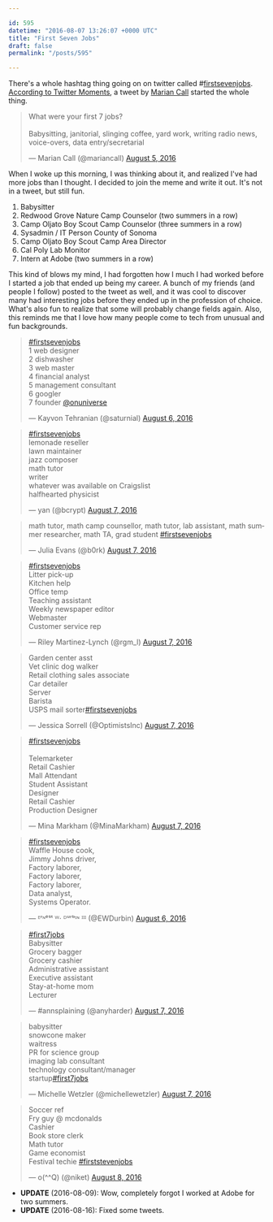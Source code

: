 ```yaml
---

id: 595
datetime: "2016-08-07 13:26:07 +0000 UTC"
title: "First Seven Jobs"
draft: false
permalink: "/posts/595"

---
```


There's a whole hashtag thing going on on twitter called #[firstsevenjobs](https://twitter.com/search?q=%!f(MISSING)irstsevenjobs&src=tyah). [According to Twitter Moments](https://twitter.com/i/moments/762017894775390208), a tweet by [Marian Call](https://en.wikipedia.org/wiki/Marian_Call) started the whole thing.

<blockquote class="twitter-tweet" data-lang="en"><p lang="en" dir="ltr">What were your first 7 jobs? <br><br>Babysitting, janitorial, slinging coffee, yard work, writing radio news, voice-overs, data entry/secretarial</p>&mdash; Marian Call (@mariancall) <a href="https://twitter.com/mariancall/status/761366330511544320">August 5, 2016</a></blockquote>

When I woke up this morning, I was thinking about it, and realized I've had more jobs than I thought. I decided to join the meme and write it out. It's not in a tweet, but still fun.

 1. Babysitter
 2. Redwood Grove Nature Camp Counselor (two summers in a row)
 3. Camp Oljato Boy Scout Camp Counselor (three summers in a row)
 4. Sysadmin / IT Person County of Sonoma
 5. Camp Oljato Boy Scout Camp Area Director
 6. Cal Poly Lab Monitor
 7. Intern at Adobe (two summers in a row)

This kind of blows my mind, I had forgotten how I much I had worked before I started a job that ended up being my career. A bunch of my friends (and people I follow) posted to the tweet as well, and it was cool to discover many had interesting jobs before they ended up in the profession of choice. What's also fun to realize that some will probably change fields again. Also, this reminds me that I love how many people come to tech from unusual and fun backgrounds.

<blockquote class="twitter-tweet" data-lang="en"><p lang="en" dir="ltr"><a href="https://twitter.com/hashtag/firstsevenjobs?src=hash">#firstsevenjobs</a> <br>1 web designer<br>2 dishwasher<br>3 web master<br>4 financial analyst<br>5 management consultant<br>6 googler<br>7 founder <a href="https://twitter.com/onuniverse">@onuniverse</a></p>&mdash; Kayvon Tehranian (@saturnial) <a href="https://twitter.com/saturnial/status/762012857118683136">August 6, 2016</a></blockquote>

<blockquote class="twitter-tweet" data-lang="en"><p lang="en" dir="ltr"><a href="https://twitter.com/hashtag/firstsevenjobs?src=hash">#firstsevenjobs</a><br>lemonade reseller<br>lawn maintainer<br>jazz composer<br>math tutor<br>writer<br>whatever was available on Craigslist<br>halfhearted physicist</p>&mdash; yan (@bcrypt) <a href="https://twitter.com/bcrypt/status/762149553038503937">August 7, 2016</a></blockquote>

<blockquote class="twitter-tweet" data-lang="en"><p lang="en" dir="ltr">math tutor, math camp counsellor, math tutor, lab assistant, math summer researcher, math TA, grad student <a href="https://twitter.com/hashtag/firstsevenjobs?src=hash">#firstsevenjobs</a></p>&mdash; Julia Evans (@b0rk) <a href="https://twitter.com/b0rk/status/762136202778664961">August 7, 2016</a></blockquote>

<blockquote class="twitter-tweet" data-lang="en"><p lang="en" dir="ltr"><a href="https://twitter.com/hashtag/firstsevenjobs?src=hash">#firstsevenjobs</a> <br>Litter pick-up<br>Kitchen help<br>Office temp<br>Teaching assistant<br>Weekly newspaper editor<br>Webmaster<br>Customer service rep</p>&mdash; Riley Martinez-Lynch (@rgm_l) <a href="https://twitter.com/rgm_l/status/762100774876815360">August 7, 2016</a></blockquote>

<blockquote class="twitter-tweet" data-lang="en"><p lang="en" dir="ltr">Garden center asst<br>Vet clinic dog walker<br>Retail clothing sales associate<br>Car detailer<br>Server<br>Barista<br>USPS mail sorter<a href="https://twitter.com/hashtag/firstsevenjobs?src=hash">#firstsevenjobs</a></p>&mdash; Jessica Sorrell (@OptimistsInc) <a href="https://twitter.com/OptimistsInc/status/762094206743707648">August 7, 2016</a></blockquote>

<blockquote class="twitter-tweet" data-lang="en"><p lang="fr" dir="ltr"><a href="https://twitter.com/hashtag/firstsevenjobs?src=hash">#firstsevenjobs</a> <br><br>Telemarketer<br>Retail Cashier<br>Mall Attendant<br>Student Assistant<br>Designer<br>Retail Cashier<br>Production Designer</p>&mdash; Mina Markham (@MinaMarkham) <a href="https://twitter.com/MinaMarkham/status/762096657064423424">August 7, 2016</a></blockquote>

<blockquote class="twitter-tweet" data-lang="en"><p lang="en" dir="ltr"><a href="https://twitter.com/hashtag/firstsevenjobs?src=hash">#firstsevenjobs</a><br>Waffle House cook,<br>Jimmy Johns driver,<br>Factory laborer,<br>Factory laborer,<br>Factory laborer,<br>Data analyst,<br>Systems Operator.</p>&mdash; ᴱʳᶰᵉˢᵗ ᵂ⋅ ᴰᵘʳᵇᶦᶰ ᴵᴵᴵ (@EWDurbin) <a href="https://twitter.com/EWDurbin/status/762040030743371776">August 6, 2016</a></blockquote>

<blockquote class="twitter-tweet" data-lang="en"><p lang="en" dir="ltr"><a href="https://twitter.com/hashtag/first7jobs?src=hash">#first7jobs</a><br>Babysitter<br>Grocery bagger<br>Grocery cashier<br>Administrative assistant<br>Executive assistant<br>Stay-at-home mom<br>Lecturer</p>&mdash; #annsplaining (@anyharder) <a href="https://twitter.com/anyharder/status/762094470842097665">August 7, 2016</a></blockquote>

<blockquote class="twitter-tweet" data-lang="en"><p lang="en" dir="ltr">babysitter<br>snowcone maker<br>waitress<br>PR for science group<br>imaging lab consultant<br>technology consultant/manager<br>startup<a href="https://twitter.com/hashtag/first7jobs?src=hash">#first7jobs</a></p>&mdash; Michelle Wetzler (@michellewetzler) <a href="https://twitter.com/michellewetzler/status/762135611402616832">August 7, 2016</a></blockquote>

<blockquote class="twitter-tweet" data-lang="en"><p lang="en" dir="ltr">Soccer ref<br>Fry guy @ mcdonalds<br>Cashier <br>Book store clerk<br>Math tutor <br>Game economist <br>Festival techie <a href="https://twitter.com/hashtag/firststevenjobs?src=hash">#firststevenjobs</a></p>&mdash; o(^^Q) (@niket) <a href="https://twitter.com/niket/status/762523518323924992">August 8, 2016</a></blockquote>

<script async src="//platform.twitter.com/widgets.js" charset="utf-8"></script>

 - **UPDATE** (2016-08-09): Wow, completely forgot I worked at Adobe for two summers.
 - **UPDATE** (2016-08-16): Fixed some tweets.
